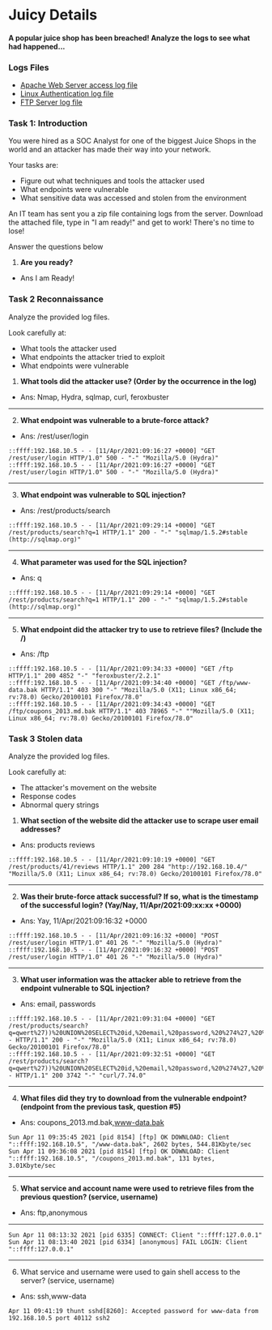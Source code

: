 # Juicy Details

#### A popular juice shop has been breached! Analyze the logs to see what had happened...

### Logs Files

- [Apache Web Server access log file](https://github.com/vrbait1107/ctf_writeups/blob/main/tryhackme/assets/Juicy-Details/access.log)
- [Linux Authentication log file](https://github.com/vrbait1107/ctf_writeups/blob/main/tryhackme/assets/Juicy-Details/auth.log)
- [FTP Server log file](https://github.com/vrbait1107/ctf_writeups/blob/main/tryhackme/assets/Juicy-Details/vsftpd.log)


### Task 1: Introduction

You were hired as a SOC Analyst for one of the biggest Juice Shops in the world and an attacker has made their way into your network. 

Your tasks are:

- Figure out what techniques and tools the attacker used
- What endpoints were vulnerable
- What sensitive data was accessed and stolen from the environment

An IT team has sent you a zip file containing logs from the server. Download the attached file, type in "I am ready!" and get to work! There's no time to lose!

Answer the questions below

1. **Are you ready?**
- Ans I am Ready!


### Task 2 Reconnaissance 

Analyze the provided log files.

Look carefully at:

- What tools the attacker used
- What endpoints the attacker tried to exploit
- What endpoints were vulnerable


1. **What tools did the attacker use? (Order by the occurrence in the log)**
- Ans: Nmap, Hydra, sqlmap, curl, feroxbuster

---

2. **What endpoint was vulnerable to a brute-force attack?**
- Ans: /rest/user/login

```
::ffff:192.168.10.5 - - [11/Apr/2021:09:16:27 +0000] "GET /rest/user/login HTTP/1.0" 500 - "-" "Mozilla/5.0 (Hydra)"
::ffff:192.168.10.5 - - [11/Apr/2021:09:16:27 +0000] "GET /rest/user/login HTTP/1.0" 500 - "-" "Mozilla/5.0 (Hydra)"

```
---

3. **What endpoint was vulnerable to SQL injection?**
- Ans: /rest/products/search

```
::ffff:192.168.10.5 - - [11/Apr/2021:09:29:14 +0000] "GET /rest/products/search?q=1 HTTP/1.1" 200 - "-" "sqlmap/1.5.2#stable (http://sqlmap.org)"

```
---

4. **What parameter was used for the SQL injection?**
- Ans: q

```
::ffff:192.168.10.5 - - [11/Apr/2021:09:29:14 +0000] "GET /rest/products/search?q=1 HTTP/1.1" 200 - "-" "sqlmap/1.5.2#stable (http://sqlmap.org)"

```
---

5. **What endpoint did the attacker try to use to retrieve files? (Include the /)**
- Ans: /ftp

```
::ffff:192.168.10.5 - - [11/Apr/2021:09:34:33 +0000] "GET /ftp HTTP/1.1" 200 4852 "-" "feroxbuster/2.2.1"
::ffff:192.168.10.5 - - [11/Apr/2021:09:34:40 +0000] "GET /ftp/www-data.bak HTTP/1.1" 403 300 "-" "Mozilla/5.0 (X11; Linux x86_64; rv:78.0) Gecko/20100101 Firefox/78.0"
::ffff:192.168.10.5 - - [11/Apr/2021:09:34:43 +0000] "GET /ftp/coupons_2013.md.bak HTTP/1.1" 403 78965 "-" ""Mozilla/5.0 (X11; Linux x86_64; rv:78.0) Gecko/20100101 Firefox/78.0"

```

### Task 3 Stolen data 

Analyze the provided log files.

Look carefully at:

- The attacker's movement on the website
- Response codes
- Abnormal query strings


1. **What section of the website did the attacker use to scrape user email addresses?**
- Ans: products reviews

```
::ffff:192.168.10.5 - - [11/Apr/2021:09:10:19 +0000] "GET /rest/products/41/reviews HTTP/1.1" 200 284 "http://192.168.10.4/" "Mozilla/5.0 (X11; Linux x86_64; rv:78.0) Gecko/20100101 Firefox/78.0"

```
---

2. **Was their brute-force attack successful? If so, what is the timestamp of the successful login? (Yay/Nay, 11/Apr/2021:09:xx:xx +0000)**
- Ans: Yay, 11/Apr/2021:09:16:32 +0000

```
::ffff:192.168.10.5 - - [11/Apr/2021:09:16:32 +0000] "POST /rest/user/login HTTP/1.0" 401 26 "-" "Mozilla/5.0 (Hydra)"
::ffff:192.168.10.5 - - [11/Apr/2021:09:16:32 +0000] "POST /rest/user/login HTTP/1.0" 401 26 "-" "Mozilla/5.0 (Hydra)"

```
---

3. **What user information was the attacker able to retrieve from the endpoint vulnerable to SQL injection?**
- Ans: email, passwords

```
::ffff:192.168.10.5 - - [11/Apr/2021:09:31:04 +0000] "GET /rest/products/search?q=qwert%27))%20UNION%20SELECT%20id,%20email,%20password,%20%274%27,%20%275%27,%20%276%27,%20%277%27,%20%278%27,%20%279%27%20FROM%20Users-- HTTP/1.1" 200 - "-" "Mozilla/5.0 (X11; Linux x86_64; rv:78.0) Gecko/20100101 Firefox/78.0"
::ffff:192.168.10.5 - - [11/Apr/2021:09:32:51 +0000] "GET /rest/products/search?q=qwert%27))%20UNION%20SELECT%20id,%20email,%20password,%20%274%27,%20%275%27,%20%276%27,%20%277%27,%20%278%27,%20%279%27%20FROM%20Users-- HTTP/1.1" 200 3742 "-" "curl/7.74.0"

```
---

4. **What files did they try to download from the vulnerable endpoint? (endpoint from the previous task, question #5)**
- Ans: coupons_2013.md.bak,www-data.bak

```
Sun Apr 11 09:35:45 2021 [pid 8154] [ftp] OK DOWNLOAD: Client "::ffff:192.168.10.5", "/www-data.bak", 2602 bytes, 544.81Kbyte/sec
Sun Apr 11 09:36:08 2021 [pid 8154] [ftp] OK DOWNLOAD: Client "::ffff:192.168.10.5", "/coupons_2013.md.bak", 131 bytes, 3.01Kbyte/sec

```
---

5. **What service and account name were used to retrieve files from the previous question? (service, username)**
- Ans: ftp,anonymous

---

```
Sun Apr 11 08:13:32 2021 [pid 6335] CONNECT: Client "::ffff:127.0.0.1"
Sun Apr 11 08:13:40 2021 [pid 6334] [anonymous] FAIL LOGIN: Client "::ffff:127.0.0.1"

```
---

6. What service and username were used to gain shell access to the server? (service, username)
- Ans: ssh,www-data

```
Apr 11 09:41:19 thunt sshd[8260]: Accepted password for www-data from 192.168.10.5 port 40112 ssh2

```











